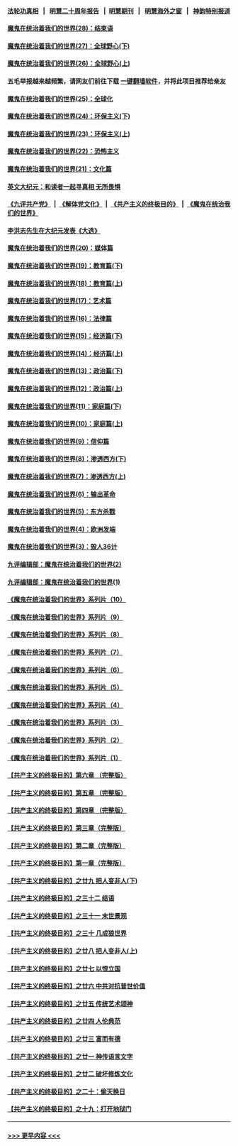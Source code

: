 #### [法轮功真相](https://github.com/gfw-breaker/truth/blob/master/README.md?t=0) &nbsp;&nbsp;|&nbsp;&nbsp; [明慧二十周年报告](https://github.com/gfw-breaker/mh-reports/blob/master/README.md?t=0) &nbsp;&nbsp;|&nbsp;&nbsp;[明慧期刊](https://github.com/gfw-breaker/mh-qikan) &nbsp;&nbsp;|&nbsp;&nbsp; [明慧海外之窗](https://github.com/gfw-breaker/mh-news/blob/master/README.md?t=0) &nbsp;&nbsp;|&nbsp;&nbsp; [神韵特别报道](https://github.com/gfw-breaker/mh-news/blob/master/shenyun.md?t=0)
#### [魔鬼在统治着我们的世界(28)：结束语](../pages/nsc422/n10936246.md?t=06261202) 
#### [魔鬼在统治着我们的世界(27)：全球野心(下)](../pages/nsc422/n10928319.md?t=06261202) 
#### [魔鬼在统治着我们的世界(26)：全球野心(上)](../pages/nsc422/n10900318.md?t=06261202) 
#### 五毛举报越来越频繁，请网友们前往下载 [一键翻墙软件](https://github.com/gfw-breaker/ssr-accounts)，并将此项目推荐给亲友
#### [魔鬼在统治着我们的世界(25)：全球化](../pages/nsc422/n10788205.md?t=06261202) 
#### [魔鬼在统治着我们的世界(24)：环保主义(下)](../pages/nsc422/n10695307.md?t=06261202) 
#### [魔鬼在统治着我们的世界(23)：环保主义(上)](../pages/nsc422/n10688613.md?t=06261202) 
#### [魔鬼在统治着我们的世界(22)：恐怖主义](../pages/nsc422/n10614727.md?t=06261202) 
#### [魔鬼在统治着我们的世界(21)：文化篇](../pages/nsc422/n10597706.md?t=06261202) 
#### [英文大纪元：和读者一起寻真相 无所畏惧](../pages/nsc422/n12542027.md?t=06261202) 
#### [《九评共产党》](https://github.com/begood0513/9ping.md/blob/master/README.md) &nbsp;|&nbsp; [《解体党文化》](../../../../jtdwh.md/blob/master/README.md)  &nbsp;|&nbsp; [《共产主义的终极目的》](../../../../gczydzjmd.md/blob/master/README.md) &nbsp;|&nbsp; [《魔鬼在统治我们的世界》](../../../../mgztzwmdsj.md/blob/master/README.md) 
#### [李洪志先生在大纪元发表《大选》](../pages/nsc422/n12534746.md?t=06261202) 
#### [魔鬼在统治着我们的世界(20)：媒体篇](../pages/nsc422/n10586579.md?t=06261202) 
#### [魔鬼在统治着我们的世界(19)：教育篇(下)](../pages/nsc422/n10564808.md?t=06261202) 
#### [魔鬼在统治着我们的世界(18)：教育篇(上)](../pages/nsc422/n10526970.md?t=06261202) 
#### [魔鬼在统治着我们的世界(17)：艺术篇](../pages/nsc422/n10499093.md?t=06261202) 
#### [魔鬼在统治着我们的世界(16)：法律篇](../pages/nsc422/n10485969.md?t=06261202) 
#### [魔鬼在统治着我们的世界(15)：经济篇(下)](../pages/nsc422/n10469975.md?t=06261202) 
#### [魔鬼在统治着我们的世界(14)：经济篇(上)](../pages/nsc422/n10457370.md?t=06261202) 
#### [魔鬼在统治着我们的世界(13)：政治篇(下)](../pages/nsc422/n10448270.md?t=06261202) 
#### [魔鬼在统治着我们的世界(12)：政治篇(上)](../pages/nsc422/n10444576.md?t=06261202) 
#### [魔鬼在统治着我们的世界(11)：家庭篇(下)](../pages/nsc422/n10440961.md?t=06261202) 
#### [魔鬼在统治着我们的世界(10)：家庭篇(上)](../pages/nsc422/n10435448.md?t=06261202) 
#### [魔鬼在统治着我们的世界(9)：信仰篇](../pages/nsc422/n10432159.md?t=06261202) 
#### [魔鬼在统治着我们的世界(8)：渗透西方(下)](../pages/nsc422/n10429603.md?t=06261202) 
#### [魔鬼在统治着我们的世界(7)：渗透西方(上)](../pages/nsc422/n10426013.md?t=06261202) 
#### [魔鬼在统治着我们的世界(6)：输出革命](../pages/nsc422/n10421536.md?t=06261202) 
#### [魔鬼在统治着我们的世界(5)：东方杀戮](../pages/nsc422/n10417707.md?t=06261202) 
#### [魔鬼在统治着我们的世界(4)：欧洲发端](../pages/nsc422/n10414890.md?t=06261202) 
#### [魔鬼在统治着我们的世界(3)：毁人36计](../pages/nsc422/n10411583.md?t=06261202) 
#### [九评编辑部：魔鬼在统治着我们的世界(2)](../pages/nsc422/n10410036.md?t=06261202) 
#### [九评编辑部：魔鬼在统治着我们的世界(1)](../pages/nsc422/n10406825.md?t=06261202) 
#### [《魔鬼在统治着我们的世界》系列片（10）](../pages/nsc422/n12292670.md?t=06261202) 
#### [《魔鬼在统治着我们的世界》系列片（9）](../pages/nsc422/n12290859.md?t=06261202) 
#### [《魔鬼在统治着我们的世界》系列片（8）](../pages/nsc422/n12287445.md?t=06261202) 
#### [《魔鬼在统治着我们的世界》系列片（7）](../pages/nsc422/n12283425.md?t=06261202) 
#### [《魔鬼在统治着我们的世界》系列片（6）](../pages/nsc422/n12282314.md?t=06261202) 
#### [《魔鬼在统治着我们的世界》系列片（5）](../pages/nsc422/n12281419.md?t=06261202) 
#### [《魔鬼在统治着我们的世界》系列片（4）](../pages/nsc422/n12274024.md?t=06261202) 
#### [《魔鬼在统治着我们的世界》系列片（3）](../pages/nsc422/n12271322.md?t=06261202) 
#### [《魔鬼在统治着我们的世界》系列片（2）](../pages/nsc422/n12269049.md?t=06261202) 
#### [《魔鬼在统治着我们的世界》系列片（1）](../pages/nsc422/n12267575.md?t=06261202) 
#### [【共产主义的终极目的】第六章 （完整版）](../pages/nsc422/n11428913.md?t=06261202) 
#### [【共产主义的终极目的】第五章 （完整版）](../pages/nsc422/n11428912.md?t=06261202) 
#### [【共产主义的终极目的】第四章 （完整版）](../pages/nsc422/n11428907.md?t=06261202) 
#### [【共产主义的终极目的】第三章（完整版）](../pages/nsc422/n11428848.md?t=06261202) 
#### [【共产主义的终极目的】第二章（完整版）](../pages/nsc422/n11428831.md?t=06261202) 
#### [【共产主义的终极目的】第一章（完整版）](../pages/nsc422/n11417651.md?t=06261202) 
#### [【共产主义的终极目的】之廿九 把人变非人(下)](../pages/nsc422/n11344140.md?t=06261202) 
#### [【共产主义的终极目的】之三十二 结语](../pages/nsc422/n11360535.md?t=06261202) 
#### [【共产主义的终极目的】之三十一 末世景观](../pages/nsc422/n11351129.md?t=06261202) 
#### [【共产主义的终极目的】之三十 几成狼世界](../pages/nsc422/n11348280.md?t=06261202) 
#### [【共产主义的终极目的】之廿八 把人变非人(上)](../pages/nsc422/n11340492.md?t=06261202) 
#### [【共产主义的终极目的】之廿七 以恨立国](../pages/nsc422/n11336944.md?t=06261202) 
#### [【共产主义的终极目的】之廿六 中共对抗普世价值](../pages/nsc422/n11324785.md?t=06261202) 
#### [【共产主义的终极目的】之廿五 传统艺术颂神](../pages/nsc422/n11296396.md?t=06261202) 
#### [【共产主义的终极目的】之廿四 人伦典范](../pages/nsc422/n11296397.md?t=06261202) 
#### [【共产主义的终极目的】之廿三 富而有德](../pages/nsc422/n11283598.md?t=06261202) 
#### [【共产主义的终极目的】之廿一 神传语言文字](../pages/nsc422/n11263265.md?t=06261202) 
#### [【共产主义的终极目的】之廿二 破坏修炼文化](../pages/nsc422/n11245728.md?t=06261202) 
#### [【共产主义的终极目的】之二十：偷天换日](../pages/nsc422/n11238846.md?t=06261202) 
#### [【共产主义的终极目的】之十九：打开地狱门](../pages/nsc422/n11206376.md?t=06261202) 

----
#### [ >>> 更早内容 <<< ](../indexes/nsc422-earlier.md)
